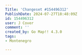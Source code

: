 ```yaml
---
Title: 'Changeset #154496312'
PublishDate: 2024-07-27T18:48:09Z
id: 154496312
user: J Cover
comment: ''
created_by: Go Map!! 4.3.0
tags:
- Montenegro

---
```

